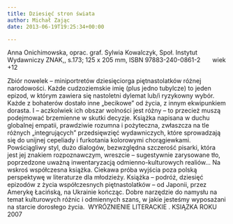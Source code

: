 ```yaml
---
title: Dziesięć stron świata
author: Michał Zając
date: 2013-06-19T19:25:34+00:00

---
```

Anna Onichimowska, oprac. graf. Sylwia Kowalczyk, Społ. Instytut Wydawniczy ZNAK,, s.173; 125 x 205 mm, ISBN 97883-240-0861-2       wiek +12


  Zbiór nowelek – miniportretów dziesięciorga piętnastolatków różnej narodowości. Każde cudzoziemskie imię (plus jedno tubylcze) to jeden epizod, w którym zawiera się nastoletni dylemat lub/i ryzykowny wybór. Każde z bohaterów dostało inne „becikowe” od życia, z innym ekwipunkiem dorasta. I – aczkolwiek ich obszar wolności jest różny – to przecież muszą podejmować brzemienne w skutki decyzje. Książka napisana w duchu globalnej empatii, prawdziwie rozumna i pożyteczna, zwłaszcza na tle różnych „integrujących” przedsięwzięć wydawniczych, które sprowadzają się do unijnej cepeliady i furkotania kolorowymi chorągiewkami. Powściągliwy styl, dużo dialogów, bezwzględna szczerość pisarki, która jest jej znakiem rozpoznawczym, wreszcie &#8211; sugestywnie zarysowane tło, poprzedzone uważną inwentaryzacją odmienno-kulturowych realiów… Na wskroś współczesna książka.
Ciekawa próba wyjścia poza polską perspektywę w literaturze dla młodzieży. Książka – podróż, dziesięć epizodów z życia współczesnych piętnastolatków – od Japonii, przez Amerykę Łacińską, na Ukrainie kończąc. Dobre narzędzie do namysłu na temat kulturowych różnic i odmiennych szans, w jakie jesteśmy wyposażani na starcie dorosłego życia.
 WYRÓZNIENIE LITERACKIE . KSIĄZKA ROKU 2007
